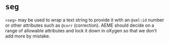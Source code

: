 # `seg`

`<seg>` may be used to wrap a text string to provide it with an `@xml:id` number or other attributes such as `@corr` (correction). AEME should decide on a range of allowable attributes and lock it down in oXygen so that we don’t add more by mistake.